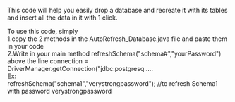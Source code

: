 This code will help you easily drop a database and recreate it with its tables and insert all the data in it with 1 click.

To use this code, simply <br>
1.copy the 2 methods in the AutoRefresh_Database.java file and paste them in your code <br>
2.Write in your main method refreshSchema("schema#","yourPassword") above the line connection = DriverManager.getConnection("jdbc:postgresq.....<br>
Ex:<br>
refreshSchema("schema1","verystrongpassword"); //to refresh Schema1 with password verystrongpassword
